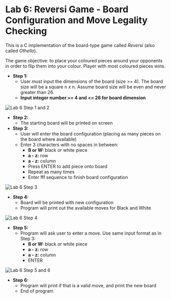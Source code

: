 # Lab 6: Reversi Game - Board Configuration and Move Legality Checking

This is a C implementation of the board-type game called _Reversi_ (also called _Othello_).

The game objective: to place your coloured pieces around your opponents in order to flip them into your colour. Player with most coloured pieces wins.

+ **Step 1:**
  + User must input the dimensions of the board (size >= 4). The board size will be a square n x n. Assume board size will be even and never greater than 26.
  + **Input integer number >= 4 and <= 26 for board dimension**
 
![Lab 6 Step 1 and 2](/../main/images/lab6_p1.png)
+ **Step 2:**
  + The starting board will be printed on screen
+ **Step 3:**
  + User will enter the board configuration (placing as many pieces on the board where available)
  + Enter 3 characters with no spaces in between:
    + **B or W:** black or white piece
    + **a - z:** row
    + **a - z:** column
    + Press ENTER to add piece onto board
    + Repeat as many times
    + Enter **!!!** sequence to finish board configuration
   
![Lab 6 Step 3](/../main/images/lab6_p2.png)
+ **Step 4:**
  + Board will be printed with new configuration
  + Program will print out the available moves for Black and White
 
![Lab 6 Step 4](/../main/images/lab6_p3.png)
+ **Step 5:**
  + Program will ask user to enter a move. Use same input format as in Step 3:
    + **B or W:** black or white piece
    + **a - z:** row
    + **a - z:** column
    + ENTER

![Lab 6 Step 5 and 6](/../main/images/lab6_p4.png)
+ **Step 6:**
  + Program will print if that is a valid move, and print the new board
  + End of program
 

    
